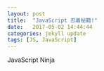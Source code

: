 ```yaml
---
layout: post
title:  "JavaScript 忍着秘籍!"
date:   2017-05-02 14:44:44
categories: jekyll update
tags: [JS, JavaScript]
---
```


JavaScript Ninja


